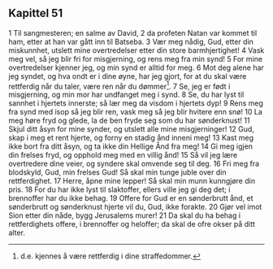 ## Kapittel 51

1 Til sangmesteren; en salme av David,
2 da profeten Natan var kommet til ham, etter at han var gått inn til Batseba.
3 Vær meg nådig, Gud, etter din miskunnhet, utslett mine overtredelser etter din store barmhjertighet!
4 Vask meg vel, så jeg blir fri for misgjerning, og rens meg fra min synd!
5 For mine overtredelser kjenner jeg, og min synd er alltid for meg.
6 Mot deg alene har jeg syndet, og hva ondt er i dine øyne, har jeg gjort, for at du skal være rettferdig når du taler, være ren når du dømmer[^1].
7 Se, jeg er født i misgjerning, og min mor har undfanget meg i synd.
8 Se, du har lyst til sannhet i hjertets innerste; så lær meg da visdom i hjertets dyp!
9 Rens meg fra synd med isop så jeg blir ren, vask meg så jeg blir hvitere enn snø!
10 La meg høre fryd og glede, la de ben fryde seg som du har sønderknust!
11 Skjul ditt åsyn for mine synder, og utslett alle mine misgjerninger!
12 Gud, skap i meg et rent hjerte, og forny en stadig ånd inneni meg!
13 Kast meg ikke bort fra ditt åsyn, og ta ikke din Hellige Ånd fra meg!
14 Gi meg igjen din frelses fryd, og opphold meg med en villig ånd!
15 Så vil jeg lære overtredere dine veier, og syndere skal omvende seg til deg.
16 Fri meg fra blodskyld, Gud, min frelses Gud! Så skal min tunge juble over din rettferdighet.
17 Herre, åpne mine lepper! Så skal min munn kunngjøre din pris.
18 For du har ikke lyst til slaktoffer, ellers ville jeg gi deg det; i brennoffer har du ikke behag.
19 Offere for Gud er en sønderbrutt ånd, et sønderbrutt og sønderknust hjerte vil du, Gud, ikke forakte.
20 Gjør vel imot Sion etter din nåde, bygg Jerusalems murer!
21 Da skal du ha behag i rettferdighets offere, i brennoffer og heloffer; da skal de ofre okser på ditt alter.

[^1]:  d.e. kjennes å være rettferdig i dine straffedommer.

